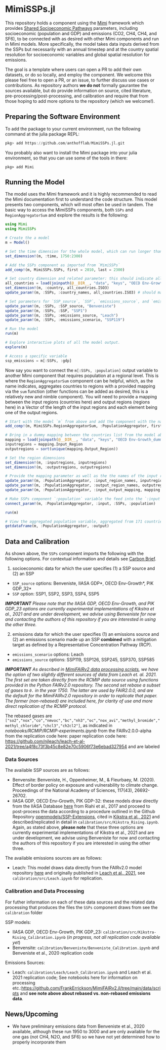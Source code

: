 # MimiSSPs.jl 

This repository holds a component using the [Mimi](https://www.mimiframework.org) framework which provides [Shared Socioeconomic Pathways](https://www.carbonbrief.org/explainer-how-shared-socioeconomic-pathways-explore-future-climate-change) parameters, including socioeconomic (population and GDP) and emissions (CO2, CH4, CH4, and SF6), to be connected with as desired with other Mimi components and run in Mimi models. More specifically, the model takes data inputs derived from the SSPs but necessarily with an annual timestep and at the country spatial resolution for socioeconomic variables and global spatial resolution for emissions.

The goal is a template where users can open a PR to add their own datasets, or do so locally, and employ the component.  We welcome this please feel free to open a PR, or an issue, to further discuss use cases or contributions. As repository authors **we do not** formally gaurantee the sources available, but do provide information on source, cited literature, pre-processing/post-processing, and calibration and require that from those hoping to add more options to the repository (which we welcome!).  

## Preparing the Software Environment

To add the package to your current environment, run the following command at the julia package REPL:
```julia
pkg> add https://github.com/anthofflab/MimiSSPs.jl.git
```
You probably also want to install the Mimi package into your julia environment, so that you can use some of the tools in there:
```
pkg> add Mimi
```

## Running the Model

The model uses the Mimi framework and it is highly recommended to read the Mimi documentation first to understand the code structure. This model presents two components, which will most often be used in tandem. The basic way to access the MimiSSPs components, both `SSPs` and `RegionAggregatorSum` and explore the results is the following:

```julia
using Mimi 
using MimiSSPs

# Create the a model
m = Model()

# Set the time dimension for the whole model, which can run longer than an individual component if desired
set_dimension!(m, :time, 1750:2300)

# Add the SSPs component as imported from `MimiSSPs`
add_comp!(m, MimiSSPs.SSPs, first = 2010, last = 2300)

# Set country dimension and related parameter: this should indicate all the countries you wish to pull SSP data for, noting that you must provide a subset of the three-digit ISO country codes you can find here: `data/keys` with one file per model labeled <model>_ISO3.csv.  In this case we will use all of them for illustrative purposes.
all_countries = load(joinpath(@__DIR__, "data", "keys", "OECD Env-Growth_ISO3.csv")) |> DataFrame
set_dimension!(m, :country, all_countries.ISO3)
update_param!(m, :SSPs, :country_names, all_countries.ISO3) # should match the dimension

# Set parameters for `SSP_source`, `SSP`, `emissions_source`, and `emissions_scenario` (Strings for inputs) as well as the country names, which should be a copy of what was used ot set the `countries` dimension
update_param!(m, :SSPs, :SSP_source, "Benveniste")
update_param!(m, :SSPs, :SSP, "SSP1")
update_param!(m, :SSPs, :emissions_source, "Leach")
update_param!(m, :SSPs, :emissions_scenario, "SSP119")

# Run the model
run(m)

# Explore interactive plots of all the model output.
explore(m)

# Access a specific variable
ssp_emissions = m[:SSPs, :gdp]
```

Now say you want to connect the `m[:SSPs, :population]` output variable to another Mimi component that requires population at a regional level.  This is where the `RegionAggregatorSum` component can be helpful, which, as the name indicates, aggregates countries to regions with a provided mapping via the `sum` function (other functions can be added as desired, this is a relatively new and nimble component).  You will need to provide a mapping between the input regions (countries here) and output regions (regions here) in a Vector of the length of the input regions and each element being one of the output regions.

```julia
# Start with the model `m` from above and add the component with the name `:PopulationAggregator`
add_comp!(m, MimiSSPs.RegionAggregatorSum, :PopulationAggregator, first = 2010, last = 2300)

# Bring in a dummy mapping between the countries list from the model above and our current one. Note that this DataFrame has two columns, `InputRegion` and `OutputRegion`, where `InputRegion` is identical to `all_countries.ISO3` above but we will reset here for clarity.
mapping = load(joinpath(@__DIR__, "data", "keys", "OECD Env-Growth_dummyInputOutput.csv")) |> DataFrame
inputregions = mapping.Input_Region
outputregions = sort(unique(mapping.Output_Region))

# Set the region dimensions
set_dimension!(m, :inputregions, inputregions)
set_dimension!(m, :outputregions, outputregions)

# Provide the mapping parameter as well as the the names of the input regions and output regions, which should just take copies of what you provided to `set_dimension!` above
update_param!(m, :PopulationAggregator, :input_region_names, inputregions)
update_param!(m, :PopulationAggregator, :output_region_names, outputregions)
update_param!(m, :PopulationAggregator, :input_output_mapping, mapping.Output_Region) # Vector with length of input regions, each element matching an output region in the output_region_names parameter (and outputregions dimension)

# Make SSPs component `:population` variable the feed into the `:input` variable of the `PopulationAggregator` component
connect_param!(m, :PopulationAggregator, :input, :SSPs, :population)

run(m)

# View the aggregated population variable, aggregated from 171 countries to 11 regions
getdataframe(m, :PopulationAggregator, :output)

```

## Data and Calibration

As shown above, the `SSPs` component imports the following with the following options. For contextual information and details see [Carbon Brief](https://www.carbonbrief.org/explainer-how-shared-socioeconomic-pathways-explore-future-climate-change).


1. socioeconomic data for which the user specifies (1) a SSP source and (2) an SSP
* `SSP_source` options: Benveniste, IIASA GDP*, OECD Env-Growth*, PIK GDP_32*
* `SSP` option: SSP1, SSP2, SSP3, SSP4, SSP5

_**IMPORTANT** Please note that the IIASA GDP, OECD Env-Growth, and PIK GDP_23 options are currently experimental implementations of Kikstra et al., 2021 and are under development, we advise using Benveniste for now and contacting the authors of this repository if you are interested in using the other three._

2. emissions data for which the user specifies (1) an emissions source and (2) an emissions scenario made up an SSP **combined** with a mitigation target as defined by a Representative Concentration Pathway (RCP).
* `emissions_scenario` options: Leach
* `emissions_source` options:  SSP119, SSP126, SSP245, SSP370, SSP585
  
_**IMPORTANT** As described in [MimiFAIRv2 data processing scripts](https://github.com/FrankErrickson/MimiFAIRv2.jl/tree/main/data/scripts), we have the option of two slightly different sources of data from Leach et. al. 2021.  The first set are taken directly from the RCMIP data source using functions provided in the Python FAIRv2.0 repository. The second set rebase a subset of gases to `0.` in the year 1750.  The latter are used by FAIR2.0.0, and are the default for the MimiFAIRv2.0 repository in order to replicate that paper. The former (non-rebased) are included here, for clarity of use and more direct replication of the RCMIP protocol._

The rebased gases are `["so2","nox","co","nmvoc","bc","nh3","oc","nox_avi","methyl_bromide","methyl_chloride","chcl3","ch2cl2"]`, as indicated in *notebooks/RCMIP/RCMIP-experiments.ipynb* from the FAIRv2.0.0-alpha from the replication code here: paper replication code here: https://github.com/njleach/leach-et-al-2021/tree/a4f8c73f3b45c8e82e70c5906f73e6ebad327954 and are labeled

### Data Sources

The available SSP sources are as follows:

* Benvensite: Benveniste, H., Oppenheimer, M., & Fleurbaey, M. (2020). Effect of border policy on exposure and vulnerability to climate change. Proceedings of the National Academy of Sciences, 117(43), 26692-26702.
* IIASA GDP, OECD Env-Growth, PIK GDP-32: these models draw directly from the IIASA Database [here](https://tntcat.iiasa.ac.at/SspDb/dsd?Action=htmlpage&page=10) from Riahi et al., 2017 and proceed to post-process the data according to a procedure outlined in the Github Repository [openmodels/SSP-Extensions](https://github.com/openmodels/SSP-Extensions), cited in [Kikstra et al., 2021](http://dx.doi.org/10.1088/1748-9326/ac1d0b) and described/replicated in detail in `calibration/src/Kikstra_Rising.ipynb`.  Again, as stated above, **please note** that these three options are currently experimental implementations of Kikstra et al., 2021 and are under development, we advise using Benveniste for now and contacting the authors of this repository if you are interested in using the other three.

The available emissions sources are as follows:

* Leach: This model draws data directly from the FAIRv2.0 model repository [here](https://github.com/FrankErrickson/MimiFAIRv2.jl) and originally published in [Leach et al., 2021](https://doi.org/10.5194/gmd-14-3007-2021), see `calibration/src/Leach.ipynb` for replication.

### Calibration and Data Processing

For futher information on each of these data sources and the related data processing that produces the files the `SSPs` component draws from see the `calibration` folder

SSP models:

* IIASA GDP, OECD Env-Growth, PIK GDP_23: `calibration/src/Kikstra-Rising_Calibration.ipynb` (_in progress, not all replication code available yet_)
* Benvensite: `calibration/Benveniste/Benveniste_Calibration.ipynb` and Benveniste et al., 2020 replication code

Emissions Sources:
 
* Leach: `calibration/Leach/Leach_Calibration.ipynb` and Leach et al. 2021 replication code; See notebooks here for information on processing etc.:https://github.com/FrankErrickson/MimiFAIRv2.jl/tree/main/data/scripts and **see note above about rebased vs. non-rebased emissions data**.

## News/Upcoming

* We have preliminary emissions data from Benveniste et al., 2020 available, although these run 1950 to 3000 and are only available for the one gas (not CH4, N2O, and SF6) so we have not yet determined how to properly incorporate them
